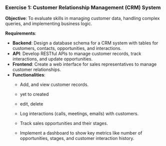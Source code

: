 ### Exercise 1: Customer Relationship Management (CRM) System

**Objective**: To evaluate skills in managing customer data, handling complex queries, and implementing business logic.

**Requirements**:
- **Backend**: Design a database schema for a CRM system with tables for customers, contacts, opportunities, and interactions.
- **API**: Develop RESTful APIs to manage customer records, track interactions, and update opportunities.
- **Frontend**: Create a web interface for sales representatives to manage customer relationships.
- **Functionalities**:
  - Add, and view customer records.
 
  - yet to created
  -  edit, delete 
  - Log interactions (calls, meetings, emails) with customers.
  - Track sales opportunities and their stages.
  - Implement a dashboard to show key metrics like number of opportunities, stages, and customer interaction history.
